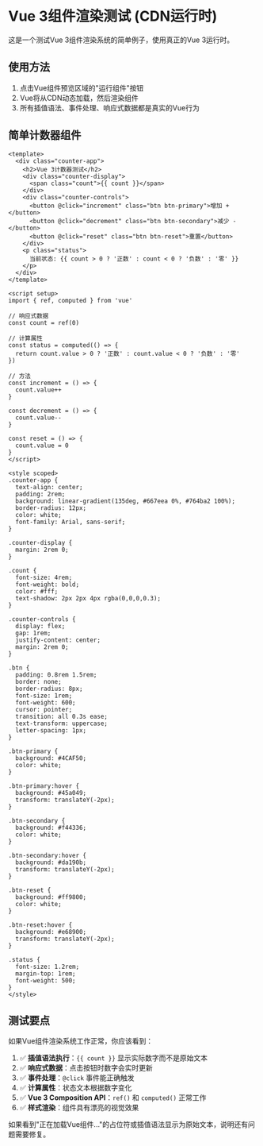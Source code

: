 # Vue 3组件渲染测试 (CDN运行时)

这是一个测试Vue 3组件渲染系统的简单例子，使用真正的Vue 3运行时。

## 使用方法
1. 点击Vue组件预览区域的"运行组件"按钮
2. Vue将从CDN动态加载，然后渲染组件
3. 所有插值语法、事件处理、响应式数据都是真实的Vue行为

## 简单计数器组件

```vue
<template>
  <div class="counter-app">
    <h2>Vue 3计数器测试</h2>
    <div class="counter-display">
      <span class="count">{{ count }}</span>
    </div>
    <div class="counter-controls">
      <button @click="increment" class="btn btn-primary">增加 +</button>
      <button @click="decrement" class="btn btn-secondary">减少 -</button>
      <button @click="reset" class="btn btn-reset">重置</button>
    </div>
    <p class="status">
      当前状态: {{ count > 0 ? '正数' : count < 0 ? '负数' : '零' }}
    </p>
  </div>
</template>

<script setup>
import { ref, computed } from 'vue'

// 响应式数据
const count = ref(0)

// 计算属性
const status = computed(() => {
  return count.value > 0 ? '正数' : count.value < 0 ? '负数' : '零'
})

// 方法
const increment = () => {
  count.value++
}

const decrement = () => {
  count.value--
}

const reset = () => {
  count.value = 0
}
</script>

<style scoped>
.counter-app {
  text-align: center;
  padding: 2rem;
  background: linear-gradient(135deg, #667eea 0%, #764ba2 100%);
  border-radius: 12px;
  color: white;
  font-family: Arial, sans-serif;
}

.counter-display {
  margin: 2rem 0;
}

.count {
  font-size: 4rem;
  font-weight: bold;
  color: #fff;
  text-shadow: 2px 2px 4px rgba(0,0,0,0.3);
}

.counter-controls {
  display: flex;
  gap: 1rem;
  justify-content: center;
  margin: 2rem 0;
}

.btn {
  padding: 0.8rem 1.5rem;
  border: none;
  border-radius: 8px;
  font-size: 1rem;
  font-weight: 600;
  cursor: pointer;
  transition: all 0.3s ease;
  text-transform: uppercase;
  letter-spacing: 1px;
}

.btn-primary {
  background: #4CAF50;
  color: white;
}

.btn-primary:hover {
  background: #45a049;
  transform: translateY(-2px);
}

.btn-secondary {
  background: #f44336;
  color: white;
}

.btn-secondary:hover {
  background: #da190b;
  transform: translateY(-2px);
}

.btn-reset {
  background: #ff9800;
  color: white;
}

.btn-reset:hover {
  background: #e68900;
  transform: translateY(-2px);
}

.status {
  font-size: 1.2rem;
  margin-top: 1rem;
  font-weight: 500;
}
</style>
```

## 测试要点

如果Vue组件渲染系统工作正常，你应该看到：

1. ✅ **插值语法执行**：`{{ count }}` 显示实际数字而不是原始文本
2. ✅ **响应式数据**：点击按钮时数字会实时更新
3. ✅ **事件处理**：`@click` 事件能正确触发
4. ✅ **计算属性**：状态文本根据数字变化
5. ✅ **Vue 3 Composition API**：`ref()` 和 `computed()` 正常工作
6. ✅ **样式渲染**：组件具有漂亮的视觉效果

如果看到"正在加载Vue组件..."的占位符或插值语法显示为原始文本，说明还有问题需要修复。 